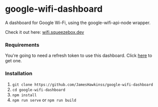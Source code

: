 # google-wifi-dashboard
A dashboard for Google Wi-Fi, using the google-wifi-api-node wrapper.

Check it out here: [wifi.squeezebox.dev](https://wifi.squeezebox.dev)

### Requirements
You're going to need a refresh token to use this dashboard. Click [here](https://www.angelod.com/onhubauthtool/) to get one.

### Installation
1. `git clone https://github.com/JamesHawkinss/google-wifi-dashboard`
2. `cd google-wifi-dashboard`
3. `npm install`
4. `npm run serve` or `npm run build`
